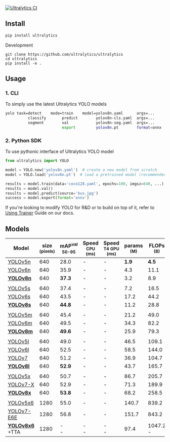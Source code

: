 [![Ultralytics CI](https://github.com/ultralytics/ultralytics/actions/workflows/ci.yaml/badge.svg)](https://github.com/ultralytics/ultralytics/actions/workflows/ci.yaml)

## Install

```bash
pip install ultralytics
```
Development
```
git clone https://github.com/ultralytics/ultralytics
cd ultralytics
pip install -e .
```

## Usage
### 1. CLI
To simply use the latest Ultralytics YOLO models
```bash
yolo task=detect    mode=train    model=yolov8n.yaml      args=...
          classify       predict        yolov8n-cls.yaml  args=...
          segment        val            yolov8n-seg.yaml  args=...
                         export         yolov8n.pt        format=onnx
```
### 2. Python SDK
To use pythonic interface of Ultralytics YOLO model
```python
from ultralytics import YOLO

model = YOLO.new('yolov8n.yaml')  # create a new model from scratch
model = YOLO.load('yolov8n.pt')  # load a pretrained model (recommended for best training results)

results = model.train(data='coco128.yaml', epochs=100, imgsz=640, ...)
results = model.val()
results = model.predict(source='bus.jpg')
success = model.export(format='onnx')
```
If you're looking to modify YOLO for R&D or to build on top of it, refer to [Using Trainer]() Guide on our docs.


## Models


| Model                                                                                            | size<br><sup>(pixels) | mAP<sup>val<br>50-95 | Speed<br><sup>CPU<br>(ms) | Speed<br><sup>T4 GPU<br>(ms) | params<br><sup>(M) | FLOPs<br><sup>(B) |
|--------------------------------------------------------------------------------------------------|-----------------------|----------------------|---------------------------|------------------------------|--------------------|-------------------|
| [YOLOv5n](https://github.com/ultralytics/yolov5/releases/download/v6.2/yolov5n.pt)               | 640                   | 28.0                 | -                         | -                            | **1.9**            | **4.5**           |
| [YOLOv6n](url)                                                                                   | 640                   | 35.9                 | -                         | -                            | 4.3                | 11.1              |
| **[YOLOv8n](url)**                                                                               | 640                   | **37.3**             | -                         | -                            | 3.2                | 8.9               |
|                                                                                                  |                       |                      |                           |                              |                    |                   |                        |
| [YOLOv5s](https://github.com/ultralytics/yolov5/releases/download/v6.2/yolov5s.pt)               | 640                   | 37.4                 | -                         | -                            | 7.2                | 16.5              |
| [YOLOv6s](url)                                                                                   | 640                   | 43.5                 | -                         | -                            | 17.2               | 44.2              |
| **[YOLOv8s](url)**                                                                               | 640                   | **44.8**             | -                         | -                            | 11.2               | 28.8              |
|                                                                                                  |                       |                      |                           |                              |                    |                   |
| [YOLOv5m](https://github.com/ultralytics/yolov5/releases/download/v6.2/yolov5m.pt)               | 640                   | 45.4                 | -                         | -                            | 21.2               | 49.0              |
| [YOLOv6m](url)                                                                                   | 640                   | 49.5                 | -                         | -                            | 34.3               | 82.2              |
| **[YOLOv8m](url)**                                                                               | 640                   | **49.6**             | -                         | -                            | 25.9               | 79.3              |
|                                                                                                  |                       |                      |                           |                              |                    |                   |
| [YOLOv5l](https://github.com/ultralytics/yolov5/releases/download/v6.2/yolov5l.pt)               | 640                   | 49.0                 | -                         | -                            | 46.5               | 109.1             |
| [YOLOv6l](url)                                                                                   | 640                   | 52.5                 | -                         | -                            | 58.5               | 144.0             |
| [YOLOv7](url)                                                                                    | 640                   | 51.2                 | -                         | -                            | 36.9               | 104.7             |
| **[YOLOv8l](url)**                                                                               | 640                   | **52.9**             | -                         | -                            | 43.7               | 165.7             |
|                                                                                                  |                       |                      |                           |                              |                    |                   |
| [YOLOv5x](https://github.com/ultralytics/yolov5/releases/download/v6.2/yolov5x.pt)               | 640                   | 50.7                 | -                         | -                            | 86.7               | 205.7             |
| [YOLOv7-X](url)                                                                                  | 640                   | 52.9                 | -                         | -                            | 71.3               | 189.9             |
| **[YOLOv8x](url)**                                                                               | 640                   | **53.8**             | -                         | -                            | 68.2               | 258.5             |
|                                                                                                  |                       |                      |                           |                              |                    |                   |
| [YOLOv5x6](https://github.com/ultralytics/yolov5/releases/download/v6.2/yolov5x6.pt)             | 1280                  | 55.0                 | -                         | -                            | 140.7              | 839.2             |
| [YOLOv7-E6E](url)                                                                                | 1280                  | 56.8                 | -                         | -                            | 151.7              | 843.2             |
| **[YOLOv8x6](https://github.com/ultralytics/yolov5/releases/download/v6.2/yolov5x6.pt)**<br>+TTA | 1280                  | -<br>-               | -<br>-                    | -<br>-                       | 97.4               | 1047.2<br>-       |

